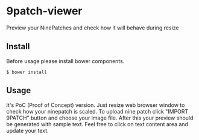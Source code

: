 # 9patch-viewer
Preview your NinePatches and check how it will behave during resize

## Install
Before usage please install bower components. 

`$ bower install`



## Usage
It's PoC (Proof of Concept) version. Just resize web browser window to check how your ninepatch is scaled.
To upload nine patch click "IMPORT 9PATCH" button and choose your image file. After this your preview should be generated with sample text. Feel free to click on text content area and update your text.